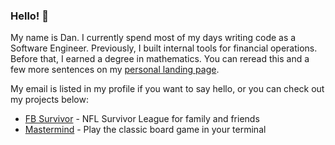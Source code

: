 ### Hello! 👋

My name is Dan. I currently spend most of my days writing code as a Software Engineer. Previously, I built internal tools for financial operations. Before that, I earned a degree in mathematics. You can reread this and a few more sentences on my [personal landing page](https://dansahagian.com).

My email is listed in my profile if you want to say hello, or you can check out my projects below:
- [FB Survivor](https://github.com/dansahagian/fbsurvivor2/) - NFL Survivor League for family and friends
- [Mastermind](https://github.com/dansahagian/mastermind) - Play the classic board game in your terminal


